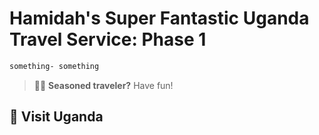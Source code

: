# Hamidah's Super Fantastic Uganda Travel Service: Phase 1

```sh
something- something 
```

> 🧑‍🚀 **Seasoned traveler?**  Have fun!

## 🚀 Visit Uganda

